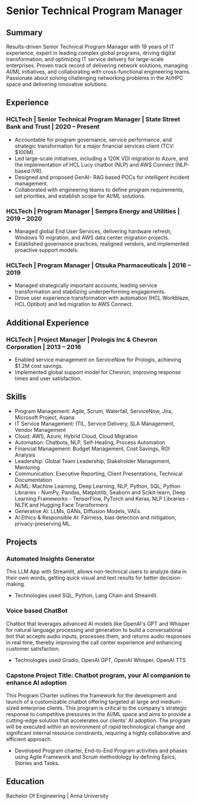 # Senior Technical Program Manager

## Summary
Results-driven Senior Technical Program Manager with 19 years of IT experience, expert in leading complex global programs, driving digital transformation, and optimizing IT service delivery for large-scale enterprises. Proven track record of delivering network solutions, managing AI/ML initiatives, and collaborating with cross-functional engineering teams. Passionate about solving challenging networking problems in the AI/HPC space and delivering innovative solutions.

## Experience

### HCLTech | Senior Technical Program Manager | State Street Bank and Trust | 2020 – Present
- Accountable for program governance, service performance, and strategic transformation for a major financial services client (TCV: $100M).
- Led large-scale initiatives, including a 120K VDI migration to Azure, and the implementation of HCL Lucy chatbot (NLP) and AWS Connect (NLP-based IVR).
- Designed and proposed GenAI- RAG based POCs for intelligent incident management.
- Collaborated with engineering teams to define program requirements, set priorities, and establish scope for AI/ML solutions.
### HCLTech | Program Manager | Sempra Energy and Utilities | 2019 – 2020
- Managed global End User Services, delivering hardware refresh, Windows 10 migration, and AWS data center migration projects.
- Established governance practices, realigned vendors, and implemented proactive support models.
### HCLTech | Program Manager | Otsuka Pharmaceuticals | 2016 – 2019
- Managed strategically important accounts, leading service transformation and stabilizing underperforming engagements. 
- Drove user experience transformation with automation (HCL Workblaze, HCL Optibot) and led migration to AWS Connect.
## Additional Experience
### HCLTech | Project Manager | Prologis Inc & Chevron Corporation | 2013 – 2016
- Enabled service management on ServiceNow for Prologis, achieving $1.2M cost savings.
- Implemented global support model for Chevron, improving response times and user satisfaction.
## Skills
- Program Management: Agile, Scrum, Waterfall, ServiceNow, Jira, Microsoft Project, Asana
- IT Service Management: ITIL, Service Delivery, SLA Management, Vendor Management
- Cloud: AWS, Azure, Hybrid Cloud, Cloud Migration
- Automation: Chatbots, NLP, Self-Healing, Process Automation
- Financial Management: Budget Management, Cost Savings, ROI Analysis
- Leadership: Global Team Leadership, Stakeholder Management, Mentoring
- Communication: Executive Reporting, Client Presentations, Technical Documentation
- AI/ML: Machine Learning, Deep Learning, NLP, Python, SQL, Python Libraries - NumPy, Pandas, Matplotlib, Seaborn and Scikit-learn, Deep Learning Frameworks - TensorFlow, PyTorch and Keras, NLP Libraries - NLTK and Hugging Face Transformers
- Generative AI: LLMs, GANs, Diffusion Models, VAEs.
- AI Ethics & Responsible AI: Fairness, bias detection and mitigation, privacy-preserving ML.
## Projects
### Automated Insights Generator
This LLM App with Streamlit, allows non-technical users to analyze data in their own words, getting quick visual and text results for better decision-making. 
- Technologies used SQL, Python, Lang Chain and Streamlit.
### Voice based ChatBot
Chatbot that leverages advanced AI models like OpenAI's GPT and Whisper for natural language processing and generation to build a conversational bot that accepts audio inputs, processes them, and returns audio responses in real time, thereby improving the call center experience and enhancing customer satisfaction.
- Technologies used Gradio, OpenAI GPT, OpenAI Whisper, OpenAI TTS
### Capstone Project Title: Chatbot program, your AI companion to enhance AI adoption
This Program Charter outlines the framework for the development and launch of a customizable chatbot offering targeted at large and medium-sized enterprise clients. This program is critical to the company's strategic response to competitive pressures in the AI/ML space and aims to provide a cutting-edge solution that accelerates our clients' AI adoption. The program will be executed within an environment of rapid technological change and significant internal resource constraints, requiring a highly collaborative and efficient approach.
- Developed Program charter, End-to-End Program activities and phases using Agile Framework and Scrum methodology by defining Epics, Stories and Tasks.
## Education
Bachelor Of Engineering | Anna University
